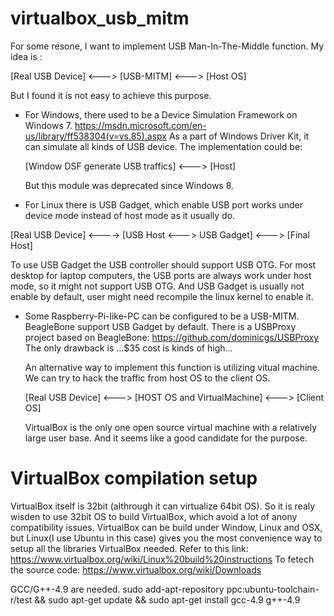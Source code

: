 # virtualbox_usb_mitm

For some resone, I want to implement USB Man-In-The-Middle function. 
My idea is :

[Real USB Device]  <---> [USB-MITM] <---> [Host OS]

But I found it is not easy to achieve this purpose.

- For Windows, there used to be a Device Simulation Framework on Windows 7. https://msdn.microsoft.com/en-us/library/ff538304(v=vs.85).aspx As a part of Windows Driver Kit, it can simulate all kinds of USB device. The implementation could be:

  [Window DSF generate USB traffics] <---> [Host] 

  But this module was deprecated since Windows 8. 

- For Linux there is USB Gadget, which enable USB port works under device mode instead of host mode as it usually do. 

[Real USB Device] <----> [USB Host <---> USB Gadget] <---> [Final Host]

To use USB Gadget the USB controller should support USB OTG. For most desktop for laptop computers, the USB ports are always work under host mode, so it might not support USB OTG. And USB Gadget is usually not enable by default, user might need recompile the linux kernel to enable it.

- Some Raspberry-Pi-like-PC can be configured to be a USB-MITM. BeagleBone support USB Gadget by default. There is a USBProxy project based on BeagleBone: https://github.com/dominicgs/USBProxy
The only drawback is ...$35 cost is kinds of high...

  An alternative way to implement this function is utilizing vitual machine. We can try to hack the traffic from host OS to the client OS. 

  [Real USB Device] <---> [HOST OS and VirtualMachine] <---> [Client OS]

  VirtualBox is the only one open source virtual machine with a relatively large user base. And it seems like a good candidate for the purpose.
  
# VirtualBox compilation setup
VirtualBox itself is 32bit (althrough it can virtualize 64bit OS). So it is realy wisden to use 32bit OS to build VirtualBox, which avoid a lot of anony compatibility issues.
VirtualBox can be build under Window, Linux and OSX, but Linux(I use Ubuntu in this case) gives you the most convenience way to setup all the libraries VirtualBox needed. Refer to this link:
https://www.virtualbox.org/wiki/Linux%20build%20instructions
To fetech the source code:
https://www.virtualbox.org/wiki/Downloads

GCC/G++-4.9 are needed.
sudo add-apt-repository ppc:ubuntu-toolchain-r/test && sudo apt-get update && sudo apt-get install gcc-4.9 g++-4.9 







